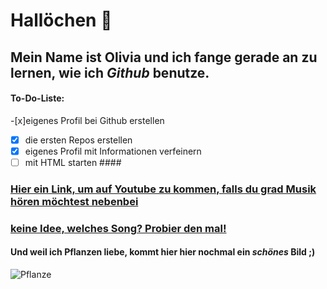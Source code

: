 # Hallöchen 👋  

## Mein Name ist **Olivia** und ich fange gerade an zu lernen, wie ich _Github_ benutze. ##
  
#### To-Do-Liste:  
-[x]eigenes Profil bei Github erstellen  
-[x] die ersten Repos erstellen  
-[x] eigenes Profil mit Informationen verfeinern  
-[ ] mit HTML starten  ####
  
### [Hier ein Link, um auf Youtube zu kommen, falls du grad Musik hören möchtest nebenbei](https://www.youtube.com/)  ###
  
### [keine Idee, welches Song? Probier den mal!](https://www.youtube.com/watch?v=hwRtm8tzwwY)  
  
#### Und weil ich **Pflanzen** liebe, kommt hier hier nochmal ein _schönes_ Bild ;)  
![Pflanze](https://static.spektrum.de/fm/912/f2000x857/Echeveria-elegans_iStock-493576070_sultancicekgil.jpg)
<!--
**OliviaPiwe/OliviaPiwe** is a ✨ _special_ ✨ repository because its `README.md` (this file) appears on your GitHub profile.

Here are some ideas to get you started:

- 🔭 I’m currently working on ...
- 🌱 I’m currently learning ...
- 👯 I’m looking to collaborate on ...
- 🤔 I’m looking for help with ...
- 💬 Ask me about ...
- 📫 How to reach me: ...
- 😄 Pronouns: ...
- ⚡ Fun fact: ...
-->
